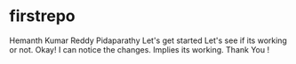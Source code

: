 # firstrepo
Hemanth Kumar Reddy Pidaparathy
Let's get started
Let's see if its working or not.
Okay! I can notice the changes.
Implies its working. Thank You
!